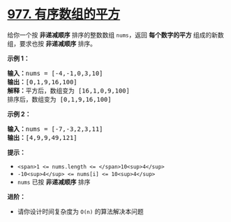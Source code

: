 # [977. 有序数组的平方](https://leetcode.cn/problems/squares-of-a-sorted-array/)

给你一个按 **非递减顺序** 排序的整数数组 `nums`，返回 **每个数字的平方** 组成的新数组，要求也按 **非递减顺序** 排序。

**示例 1：**

<pre><strong>输入：</strong>nums = [-4,-1,0,3,10]
<strong>输出：</strong>[0,1,9,16,100]
<strong>解释：</strong>平方后，数组变为 [16,1,0,9,100]
排序后，数组变为 [0,1,9,16,100]</pre>

**示例 2：**

<pre><strong>输入：</strong>nums = [-7,-3,2,3,11]
<strong>输出：</strong>[4,9,9,49,121]
</pre>

**提示：**

* `<span>1 <= nums.length <= </span>10<sup>4</sup>`
* `-10<sup>4</sup> <= nums[i] <= 10<sup>4</sup>`
* `nums` 已按 **非递减顺序** 排序

**进阶：**

* 请你设计时间复杂度为 `O(n)` 的算法解决本问题
